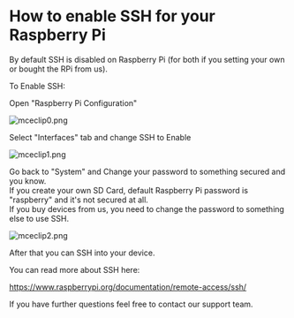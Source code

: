 # How to enable SSH for your Raspberry Pi

By default SSH is disabled on Raspberry Pi (for both if you setting your own or bought the RPi from us).

To Enable SSH:

Open "Raspberry Pi Configuration"

![mceclip0.png](https://support.optisigns.com/hc/article_attachments/1500011889561)

Select "Interfaces" tab and change SSH to Enable

![mceclip1.png](https://support.optisigns.com/hc/article_attachments/1500011889661)

Go back to "System" and Change your password to something secured and you know.  
If you create your own SD Card, default Raspberry Pi password is "raspberry" and it's not secured at all.  
If you buy devices from us, you need to change the password to something else to use SSH.

![mceclip2.png](https://support.optisigns.com/hc/article_attachments/1500011611442)

After that you can SSH into your device.

You can read more about SSH here:

<https://www.raspberrypi.org/documentation/remote-access/ssh/>

If you have further questions feel free to contact our support team.